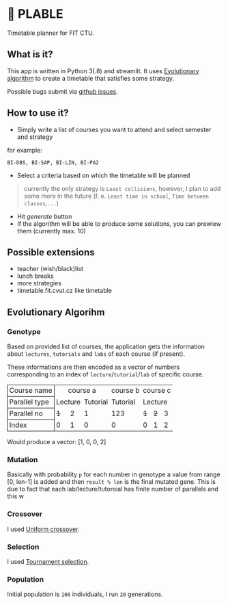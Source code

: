 # 📅 PLABLE
Timetable planner for FIT CTU.

## What is it?
This app is written in Python 3(.8) and streamlit. It uses [Evolutionary algorithm](https://en.wikipedia.org/wiki/Evolutionary_algorithm) to create a timetable that satisfies some strategy.

Possible bugs submit via [github issues](https://github.com/Eldeeqq/plable/issues).
## How to use it?
- Simply write a list of courses you want to attend and select semester and strategy

for example:
```
BI-DBS, BI-SAP, BI-LIN, BI-PA2
```
- Select a criteria based on which the timetable will be planned
> currently the only strategy is `Least collisions`, however, I plan to add some more in the future (f. e. `Least time in school`, `Time between classes`,`...`)
- Hit *generate* button
- If the algorithm will be able to produce some solutions, you can prewiew them (currently max. 10)


## Possible extensions
- teacher (wish/black)list
- lunch breaks
- more strategies
- timetable.fit.cvut.cz like timetable

## Evolutionary Algorihm


### Genotype
Based on provided list of courses, the application gets the information about `lectures`, `tutorials` and `labs` of each course (if present).

These informations are then encoded as a vector of numbers corresponding to an index of `lecture`/`tutorial`/`lab` of specific course.


<table style="border-collapse: collapse; border: medium none; border-spacing: 0px;">
	<tr>
		<td style="border-color: rgb(0, 0, 0); border-style: solid; border-width: 1px; padding-right: 3pt; padding-left: 3pt;">
			<center>Course name</
			<br>
		</td>
		<td style="padding-right: 3pt; padding-left: 3pt;" colspan="3">
			<center>course a</center>
		</td>
		<td style="padding-right: 3pt; padding-left: 3pt;">
			<center>course b<wbr></center>
		</td>
		<td style="padding-right: 3pt; padding-left: 3pt;" colspan="3">
			<center>course c<wbr></center>
		</td>
	</tr>
	<tr>
		<td style="border-color: rgb(0, 0, 0); border-style: solid; border-width: 1px; padding-right: 3pt; padding-left: 3pt;">
			Parallel type<wbr>
		</td>
		<td style="padding-right: 3pt; padding-left: 3pt;" colspan="2">
			Lecture
		</td>
		<td style="padding-right: 3pt; padding-left: 3pt;">
			Tutorial
		</td>
		<td style="padding-right: 3pt; padding-left: 3pt;">
			Tutorial<wbr>
		</td>
		<td style="padding-right: 3pt; padding-left: 3pt;" colspan="3">
			Lecture
		</td>
	</tr>
	<tr>
		<td style="border-color: rgb(0, 0, 0); border-style: solid; border-width: 1px; padding-right: 3pt; padding-left: 3pt;">
			Parallel no<wbr>
		</td>
		<td style="padding-right: 3pt; padding-left: 3pt;">
			<s>1</s>
		</td>
		<td style="padding-right: 3pt; padding-left: 3pt;">
			2
		</td>
		<td style="padding-right: 3pt; padding-left: 3pt;">
			1
		</td>
		<td style="padding-right: 3pt; padding-left: 3pt;">
			123
		</td>
		<td style="padding-right: 3pt; padding-left: 3pt;">
			<s>1</s>
		</td>
		<td style="padding-right: 3pt; padding-left: 3pt;">
			<s>2</s>
		</td>
		<td style="padding-right: 3pt; padding-left: 3pt;">
			3
		</td>
	</tr>
    	<tr>
		<td style="border-color: rgb(0, 0, 0); border-style: solid; border-width: 1px; padding-right: 3pt; padding-left: 3pt;">
			Index<wbr>
		</td>
		<td style="padding-right: 3pt; padding-left: 3pt;">
			0
		</td>
		<td style="padding-right: 3pt; padding-left: 3pt;">
			1
		</td>
		<td style="padding-right: 3pt; padding-left: 3pt;">
			0<wbr>
		</td>
		<td style="padding-right: 3pt; padding-left: 3pt;">
			0<wbr>
		</td>
		<td style="padding-right: 3pt; padding-left: 3pt;">
			0
		</td>
		<td style="padding-right: 3pt; padding-left: 3pt;">
			1
		</td>
		<td style="padding-right: 3pt; padding-left: 3pt;">
			2
		</td>
	</tr>
</table>


Would produce a vector: 
[1, 0, 0, 2]

### Mutation
Basically with probability `p` for each number in genotype a value from range [0, len-1] is added and then `result % len` is the final mutated gene. This is due to fact that each lab/lecture/tutoroial has finite number of parallels and this w

### Crossover 
I used [Uniform crossover](https://en.wikipedia.org/wiki/Crossover_(genetic_algorithm)#Uniform_crossover).

### Selection
I used [Tournament selection](https://en.wikipedia.org/wiki/Selection_(genetic_algorithm)#Tournament_Selection).

### Population
Initial population is `100` individuals, I run `20` generations.